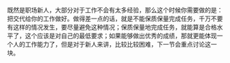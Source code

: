 既然是职场新人，大部分对于工作不会有太多经验，那么这个时候你需要做的是：把交代给你的工作做好。做得差一点的话，就是不能保质保量完成任务，千万不要有这样的情况发生，要尽量避免这种情况；保质保量地完成任务，就能算是合格水平了，这个应该是对自己的最低要求；如果能够做出优秀的成绩，那就更能体现一个人的工作能力了，但是对于新人来讲，比较比较困难，下一节会重点讨论这一块。

